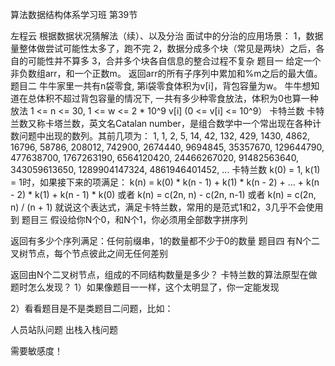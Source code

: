 算法数据结构体系学习班
第39节

左程云
根据数据状况猜解法（续）、以及分治
面试中的分治的应用场景：
1，数据量整体做尝试可能性太多了，跑不完
2，数据分成多个块（常见是两块）之后，各自的可能性并不算多
3，合并多个块各自信息的整合过程不复杂
题目一
给定一个非负数组arr，和一个正数m。 
返回arr的所有子序列中累加和%m之后的最大值。
题目二
牛牛家里一共有n袋零食, 第i袋零食体积为v[i]，背包容量为w。
牛牛想知道在总体积不超过背包容量的情况下,
一共有多少种零食放法，体积为0也算一种放法
1 <= n <= 30, 1 <= w <= 2 * 10^9
v[i] (0 <= v[i] <= 10^9）
卡特兰数
卡特兰数又称卡塔兰数，英文名Catalan number，是组合数学中一个常出现在各种计数问题中出现的数列。其前几项为：
1, 1, 2, 5, 14, 42, 132, 429, 1430, 4862, 16796, 58786, 208012, 742900, 2674440, 9694845, 35357670, 129644790, 477638700, 1767263190, 6564120420, 24466267020, 91482563640, 343059613650, 1289904147324, 4861946401452, ...
卡特兰数
k(0) = 1, k(1) = 1时，如果接下来的项满足：
k(n) = k(0) * k(n - 1) + k(1) * k(n - 2) + ... + k(n - 2) * k(1) + k(n - 1) * k(0)
或者
k(n) = c(2n, n) - c(2n, n-1)
或者
k(n) = c(2n, n) / (n + 1)
就说这个表达式，满足卡特兰数，常用的是范式1和2，3几乎不会使用到
题目三
假设给你N个0，和N个1，你必须用全部数字拼序列

返回有多少个序列满足：任何前缀串，1的数量都不少于0的数量
题目四
有N个二叉树节点，每个节点彼此之间无任何差别

返回由N个二叉树节点，组成的不同结构数量是多少？
卡特兰数的算法原型在做题时怎么发现？
1）如果像题目一一样，这个太明显了，你一定能发现

2）看看题目是不是类题目二问题，比如：

人员站队问题
出栈入栈问题

需要敏感度！
